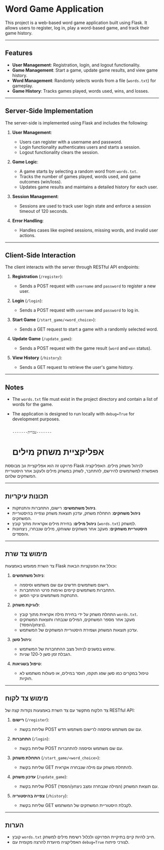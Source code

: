 # Word Game Application

This project is a web-based word game application built using Flask. It allows users to register, log in, play a word-based game, and track their game history.

---

## Features

- **User Management**: Registration, login, and logout functionality.
- **Game Management**: Start a game, update game results, and view game history.
- **Word Management**: Randomly selects words from a file (`words.txt`) for gameplay.
- **Game History**: Tracks games played, words used, wins, and losses.

---

## Server-Side Implementation

The server-side is implemented using Flask and includes the following:

1. **User Management**:
   - Users can register with a username and password.
   - Login functionality authenticates users and starts a session.
   - Logout functionality clears the session.

2. **Game Logic**:
   - A game starts by selecting a random word from `words.txt`.
   - Tracks the number of games played, words used, and game outcomes (win/loss).
   - Updates game results and maintains a detailed history for each user.

3. **Session Management**:
   - Sessions are used to track user login state and enforce a session timeout of 120 seconds.

4. **Error Handling**:
   - Handles cases like expired sessions, missing words, and invalid user actions.

---

## Client-Side Interaction

The client interacts with the server through RESTful API endpoints:

1. **Registration** (`/register`):
   - Sends a POST request with `username` and `password` to register a new user.

2. **Login** (`/login`):
   - Sends a POST request with `username` and `password` to log in.

3. **Start Game** (`/start_game/<word_choice>`):
   - Sends a GET request to start a game with a randomly selected word.

4. **Update Game** (`/update_game`):
   - Sends a POST request with the game result (`word` and `won` status).

5. **View History** (`/history`):
   - Sends a GET request to retrieve the user's game history.

---

## Notes

- The `words.txt` file must exist in the project directory and contain a list of words for the game.
- The application is designed to run locally with `debug=True` for development purposes.

                                                                                                          -------עברית-------
  # אפליקציית משחק מילים

פרויקט זה הוא אפליקציית ווב מבוססת Flask לניהול משחק מילים. האפליקציה מאפשרת למשתמשים להירשם, להתחבר, לשחק במשחק מילים ולעקוב אחר היסטוריית המשחקים שלהם.

---

## תכונות עיקריות

- **ניהול משתמשים**: רישום, התחברות והתנתקות.
- **ניהול משחקים**: התחלת משחק, עדכון תוצאות משחק וצפייה בהיסטוריית המשחקים.
- **ניהול מילים**: בחירת מילים אקראיות מתוך קובץ (`words.txt`) למשחק.
- **היסטוריית משחקים**: מעקב אחר משחקים ששוחקו, מילים שנבחרו, ניצחונות והפסדים.

---

## מימוש צד שרת

צד השרת ממומש באמצעות Flask וכולל את הפונקציות הבאות:

1. **ניהול משתמשים**:
   - רישום משתמשים חדשים עם שם משתמש וסיסמה.
   - התחברות משתמשים קיימים ואימות פרטי ההתחברות.
   - התנתקות משתמשים וניקוי הסשן.

2. **לוגיקת משחק**:
   - התחלת משחק על ידי בחירת מילה אקראית מתוך קובץ `words.txt`.
   - מעקב אחר מספר המשחקים, המילים שנבחרו ותוצאות המשחקים (ניצחון/הפסד).
   - עדכון תוצאות המשחק ושמירת היסטוריית המשחקים של המשתמש.

3. **ניהול סשן**:
   - שימוש בסשנים לניהול מצב ההתחברות של המשתמש.
   - הגבלת זמן סשן ל-120 שניות.

4. **טיפול בשגיאות**:
   - טיפול במקרים כמו סשן שפג תוקפו, חוסר במילים, או פעולות משתמש לא חוקיות.

---

## מימוש צד לקוח

צד הלקוח מתקשר עם צד השרת באמצעות נקודות קצה של RESTful API:

1. **רישום** (`/register`):
   - שליחת בקשת POST עם שם משתמש וסיסמה לרישום משתמש חדש.

2. **התחברות** (`/login`):
   - שליחת בקשת POST עם שם משתמש וסיסמה להתחברות.

3. **התחלת משחק** (`/start_game/<word_choice>`):
   - שליחת בקשת GET להתחלת משחק עם מילה שנבחרה אקראית.

4. **עדכון משחק** (`/update_game`):
   - שליחת בקשת POST עם תוצאת המשחק (המילה שנבחרה ומצב ניצחון/הפסד).

5. **צפייה בהיסטוריה** (`/history`):
   - שליחת בקשת GET לקבלת היסטוריית המשחקים של המשתמש.

---

## הערות

- קובץ `words.txt` חייב להיות קיים בתיקיית הפרויקט ולכלול רשימת מילים למשחק.
- האפליקציה מיועדת להרצה מקומית עם `debug=True` לצורכי פיתוח.
